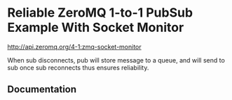 # Reliable ZeroMQ 1-to-1 PubSub Example With Socket Monitor

http://api.zeromq.org/4-1:zmq-socket-monitor

When sub disconnects, pub will store message to a queue, and will send to sub once sub reconnects thus ensures reliability.

## Documentation

